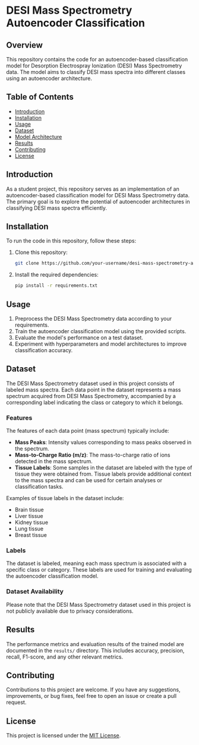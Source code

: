 # DESI Mass Spectrometry Autoencoder Classification

## Overview

This repository contains the code for an autoencoder-based classification model for Desorption Electrospray Ionization (DESI) Mass Spectrometry data. The model aims to classify DESI mass spectra into different classes using an autoencoder architecture.

## Table of Contents

- [Introduction](#introduction)
- [Installation](#installation)
- [Usage](#usage)
- [Dataset](#dataset)
- [Model Architecture](#model-architecture)
- [Results](#results)
- [Contributing](#contributing)
- [License](#license)

## Introduction

As a student project, this repository serves as an implementation of an autoencoder-based classification model for DESI Mass Spectrometry data. The primary goal is to explore the potential of autoencoder architectures in classifying DESI mass spectra efficiently.

## Installation

To run the code in this repository, follow these steps:

1. Clone this repository:
    ```bash
    git clone https://github.com/your-username/desi-mass-spectrometry-autoencoder.git
    ```

2. Install the required dependencies:
    ```bash
    pip install -r requirements.txt
    ```

## Usage

1. Preprocess the DESI Mass Spectrometry data according to your requirements.
2. Train the autoencoder classification model using the provided scripts.
3. Evaluate the model's performance on a test dataset.
4. Experiment with hyperparameters and model architectures to improve classification accuracy.

## Dataset

The DESI Mass Spectrometry dataset used in this project consists of labeled mass spectra. Each data point in the dataset represents a mass spectrum acquired from DESI Mass Spectrometry, accompanied by a corresponding label indicating the class or category to which it belongs.

### Features

The features of each data point (mass spectrum) typically include:

- **Mass Peaks**: Intensity values corresponding to mass peaks observed in the spectrum.
- **Mass-to-Charge Ratio (m/z)**: The mass-to-charge ratio of ions detected in the mass spectrum.
- **Tissue Labels**: Some samples in the dataset are labeled with the type of tissue they were obtained from. Tissue labels provide additional context to the mass spectra and can be used for certain analyses or classification tasks.

Examples of tissue labels in the dataset include:

- Brain tissue
- Liver tissue
- Kidney tissue
- Lung tissue
- Breast tissue

### Labels

The dataset is labeled, meaning each mass spectrum is associated with a specific class or category. These labels are used for training and evaluating the autoencoder classification model.

### Dataset Availability
Please note that the DESI Mass Spectrometry dataset used in this project is not publicly available due to privacy considerations.

## Results

The performance metrics and evaluation results of the trained model are documented in the `results/` directory. This includes accuracy, precision, recall, F1-score, and any other relevant metrics.

## Contributing

Contributions to this project are welcome. If you have any suggestions, improvements, or bug fixes, feel free to open an issue or create a pull request.

## License

This project is licensed under the [MIT License](LICENSE).
